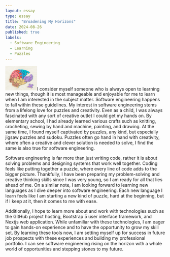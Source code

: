 ```yaml
---
layout: essay
type: essay
title: "Broadening My Horizons"
date: 2024-08-26
published: true
labels:
  - Software Engineering
  - Learning
  - Puzzles
---
```

<img width="100px" 
     class="rounded float-start pe-4" 
     src="../img/puzzle.jpg" >I consider myself someone who is always open to learning new things, though it is most manageable and enjoyable for me to learn when I am interested in the subject matter. Software engineering happens to fall within these guidelines. My interest in software engineering stems from a lifelong love for puzzles and creativity. Even as a child, I was always fascinated with any sort of creative outlet I could get my hands on. By elementary school, I had already learned various crafts such as knitting, crocheting, sewing by hand and machine, painting, and drawing.  At the same time, I found myself captivated by puzzles, any kind, but especially jigsaw puzzles and sudoku. Puzzles often go hand in hand with creativity, where often a creative and clever solution is needed to solve, I find the same is also true for software engineering.

Software engineering is far more than just writing code, rather it is about solving problems and designing systems that work well together. Coding feels like putting together a puzzle, where every line of code adds to the bigger picture. Thankfully, I have been preparing my problem-solving and creative thinking skills since I was very young, so I am ready for all that lies ahead of me. On a similar note, I am looking forward to learning new languages as I dive deeper into software engineering. Each new language I learn feels like I am starting a new kind of puzzle, hard at the beginning, but if I keep at it, then it comes to me with ease.
 
Additionally, I hope to learn more about and work with technologies such as the GitHub project hosting, Bootstrap 5 user interface framework, and Nextjs web application. While unfamiliar with these technologies, I am eager to gain hands-on experience and to have the opportunity to grow my skill set. By learning these tools now, I am setting myself up for success in future job prospects with these experiences and building my professional portfolio. I can see software engineering rising on the horizon with a whole world of opportunities and stepping stones to my future.
